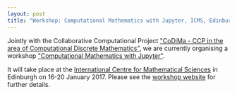 ```yaml
---
layout: post
title: "Workshop: Computational Mathematics with Jupyter, ICMS, Edinburgh, January 10th-16th of 2017"
---
```


Jointly with the Collaborative Computational Project ["CoDiMa - CCP 
in the area of Computational Discrete Mathematics"](http://www.codima.ac.uk/),
we are currently organising a workshop 
["Computational Mathematics with Jupyter"](http://opendreamkit.org/meetings/2017-01-16-ICMS/).

It will take place at the [International Centre for Mathematical Sciences](http://www.icms.org.uk/) 
in Edinburgh on 16-20 January 2017. Please see the [workshop website](http://opendreamkit.org/meetings/2017-01-16-ICMS/) for further details.
